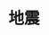 # 地震
<sc-dc />
<br />
<dialog>
# Did you feel the [earthquake/n.] last night?
## Yes, it was a big one.
I was sitting on the couch watching TV, and the couch started to shake.
What were you doing?
# I was taking a shower.
I wrapped myself in a towel, and ran out of the bathroom.
## That must have been scary!
# For sure. I checked the news.
The government said the earthquake was 4.9 on the Richter [scale/n./2], and its [epicenter/n.] was off the coast of Hualian.
## Wow, that's a big one!
I'm glad nobody got hurt, and no buildings [collapsed:collapse/v.].
# Me, too.
## Oh my!
Do you feel that?
# This must be an [aftershock/n.]. Stay calm, and let's get outside.
</dialog>
